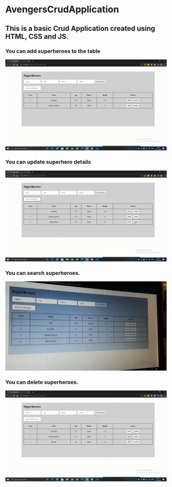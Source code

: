 # AvengersCrudApplication

## This is a basic Crud Application created using HTML, CSS and JS.

### You can add superheroes to the table

![Adding superhero](img/add.gif)

### You can update superhero details

![Updating superhero](img/update.gif)

### You can search superheroes.

![Searching superhero](img/search.gif)

### You can delete superheroes.

![Deleting superhero](img/delete.gif)
